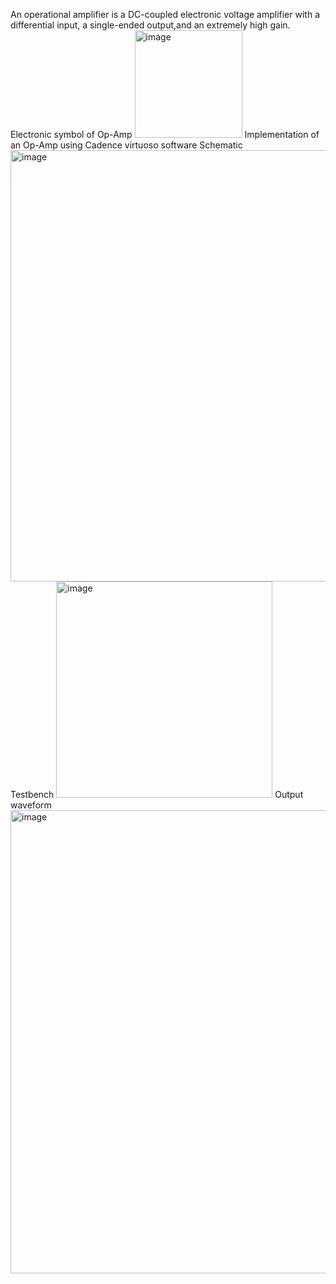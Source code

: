 An operational amplifier is a DC-coupled electronic voltage amplifier with a differential input, a single-ended output,and an extremely high gain.
Electronic symbol of Op-Amp <img width="172" alt="image" src="https://github.com/amulyahs26/ADC_DAC_analogelectronics/assets/170850147/c54616a3-07d1-4512-b01c-5968c451304c">
Implementation of an Op-Amp using Cadence virtuoso software 
Schematic
<img width="690" alt="image" src="https://github.com/amulyahs26/ADC_DAC_analogelectronics/assets/170850147/b8df505d-cc1e-47f1-975d-ee969c60c856">
Testbench
<img width="346" alt="image" src="https://github.com/amulyahs26/ADC_DAC_analogelectronics/assets/170850147/1f1514e3-ca8c-4ba3-af43-c6d13c86b869">
Output waveform
<img width="741" alt="image" src="https://github.com/amulyahs26/ADC_DAC_analogelectronics/assets/170850147/fe4fafb4-ef7d-43cf-a3c4-f1f95b15d234">
